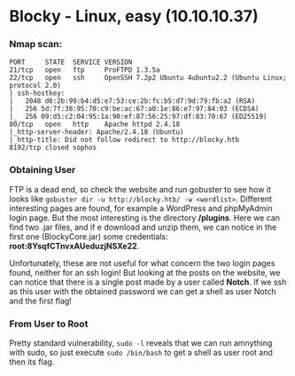 # Blocky - Linux, easy (10.10.10.37)

### Nmap scan:
```
PORT     STATE  SERVICE VERSION
21/tcp   open   ftp     ProFTPD 1.3.5a
22/tcp   open   ssh     OpenSSH 7.2p2 Ubuntu 4ubuntu2.2 (Ubuntu Linux; protocol 2.0)
| ssh-hostkey: 
|   2048 d6:2b:99:b4:d5:e7:53:ce:2b:fc:b5:d7:9d:79:fb:a2 (RSA)
|   256 5d:7f:38:95:70:c9:be:ac:67:a0:1e:86:e7:97:84:03 (ECDSA)
|_  256 09:d5:c2:04:95:1a:90:ef:87:56:25:97:df:83:70:67 (ED25519)
80/tcp   open   http    Apache httpd 2.4.18
|_http-server-header: Apache/2.4.18 (Ubuntu)
|_http-title: Did not follow redirect to http://blocky.htb
8192/tcp closed sophos
```

### Obtaining User
FTP is a dead end, so check the website and run gobuster to see how it looks like `gobuster dir -u http://blocky.htb/ -w <wordlist>`.
Different interesting pages are found, for example a WordPress and phpMyAdmin login page. But the most interesting is the directory **/plugins**.
Here we can find two .jar files, and if e download and unzip them, we can notice in the first one (BlockyCore.jar) some credentials:
**root:8YsqfCTnvxAUeduzjNSXe22**.

Unfortunately, these are not useful for what concern the two login pages found, neither for an ssh login!
But looking at the posts on the website, we can notice that there is a single post made by a user called **Notch**.
If we ssh as this user with the obtained password we can get a shell as user Notch and the first flag!

### From User to Root
Pretty standard vulnerability, `sudo -l` reveals that we can run amnything with sudo, so just execute `sudo /bin/bash` to get a shell as user root and then its flag.
